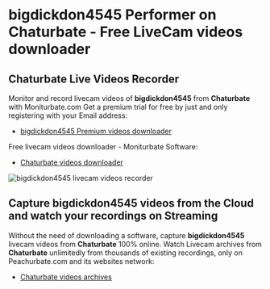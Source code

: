 # bigdickdon4545 Performer on Chaturbate - Free LiveCam videos downloader

## Chaturbate Live Videos Recorder

Monitor and record livecam videos of **bigdickdon4545** from **Chaturbate** with Moniturbate.com
Get a premium trial for free by just and only registering with your Email address:
* [bigdickdon4545 Premium videos downloader](https://moniturbate.com/request-demo-licence-key.html)

Free livecam videos downloader - Moniturbate Software:
* [Chaturbate videos downloader](https://moniturbate.com/moniturbate-download-software.html)

![bigdickdon4545 livecam videos recorder](https://peachurnet.com/templates/moniturbate-software.png)


## Capture bigdickdon4545 videos from the Cloud and watch your recordings on Streaming

Without the need of downloading a software, capture **bigdickdon4545** livecam videos from **Chaturbate** 100% online.
Watch Livecam archives from **Chaturbate** unlimitedly from thousands of existing recordings, only on Peachurbate.com and its websites network:
* [Chaturbate videos archives](https://peachurnet.com/)